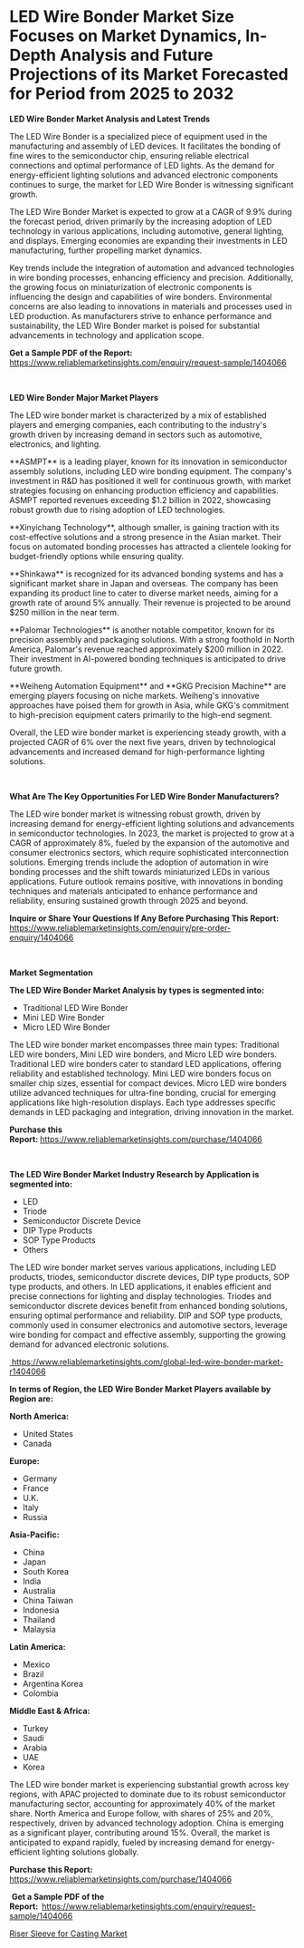 <p><h1>LED Wire Bonder Market Size Focuses on Market Dynamics, In-Depth Analysis and Future Projections of its Market Forecasted for Period from 2025 to 2032</h1></p><p><strong>LED Wire Bonder Market Analysis and Latest Trends</strong></p>
<p><p>The LED Wire Bonder is a specialized piece of equipment used in the manufacturing and assembly of LED devices. It facilitates the bonding of fine wires to the semiconductor chip, ensuring reliable electrical connections and optimal performance of LED lights. As the demand for energy-efficient lighting solutions and advanced electronic components continues to surge, the market for LED Wire Bonder is witnessing significant growth.</p><p>The LED Wire Bonder Market is expected to grow at a CAGR of 9.9% during the forecast period, driven primarily by the increasing adoption of LED technology in various applications, including automotive, general lighting, and displays. Emerging economies are expanding their investments in LED manufacturing, further propelling market dynamics.</p><p>Key trends include the integration of automation and advanced technologies in wire bonding processes, enhancing efficiency and precision. Additionally, the growing focus on miniaturization of electronic components is influencing the design and capabilities of wire bonders. Environmental concerns are also leading to innovations in materials and processes used in LED production. As manufacturers strive to enhance performance and sustainability, the LED Wire Bonder market is poised for substantial advancements in technology and application scope.</p></p>
<p><strong>Get a Sample PDF of the Report:&nbsp;</strong> <a href="https://www.reliablemarketinsights.com/enquiry/request-sample/1404066?utm_campaign=2538&utm_medium=2&utm_source=Github&utm_content=ia&utm_term=28032025&utm_id=led-wire-bonder">https://www.reliablemarketinsights.com/enquiry/request-sample/1404066</a></p>
<p>&nbsp;</p>
<p><strong>LED Wire Bonder Major Market Players</strong></p>
<p><p>The LED wire bonder market is characterized by a mix of established players and emerging companies, each contributing to the industry's growth driven by increasing demand in sectors such as automotive, electronics, and lighting.</p><p>**ASMPT** is a leading player, known for its innovation in semiconductor assembly solutions, including LED wire bonding equipment. The company's investment in R&D has positioned it well for continuous growth, with market strategies focusing on enhancing production efficiency and capabilities. ASMPT reported revenues exceeding $1.2 billion in 2022, showcasing robust growth due to rising adoption of LED technologies.</p><p>**Xinyichang Technology**, although smaller, is gaining traction with its cost-effective solutions and a strong presence in the Asian market. Their focus on automated bonding processes has attracted a clientele looking for budget-friendly options while ensuring quality.</p><p>**Shinkawa** is recognized for its advanced bonding systems and has a significant market share in Japan and overseas. The company has been expanding its product line to cater to diverse market needs, aiming for a growth rate of around 5% annually. Their revenue is projected to be around $250 million in the near term.</p><p>**Palomar Technologies** is another notable competitor, known for its precision assembly and packaging solutions. With a strong foothold in North America, Palomar's revenue reached approximately $200 million in 2022. Their investment in AI-powered bonding techniques is anticipated to drive future growth.</p><p>**Weiheng Automation Equipment** and **GKG Precision Machine** are emerging players focusing on niche markets. Weiheng's innovative approaches have poised them for growth in Asia, while GKG's commitment to high-precision equipment caters primarily to the high-end segment.</p><p>Overall, the LED wire bonder market is experiencing steady growth, with a projected CAGR of 6% over the next five years, driven by technological advancements and increased demand for high-performance lighting solutions.</p></p>
<p>&nbsp;</p>
<p><strong>What Are The Key Opportunities For LED Wire Bonder Manufacturers?</strong></p>
<p><p>The LED wire bonder market is witnessing robust growth, driven by increasing demand for energy-efficient lighting solutions and advancements in semiconductor technologies. In 2023, the market is projected to grow at a CAGR of approximately 8%, fueled by the expansion of the automotive and consumer electronics sectors, which require sophisticated interconnection solutions. Emerging trends include the adoption of automation in wire bonding processes and the shift towards miniaturized LEDs in various applications. Future outlook remains positive, with innovations in bonding techniques and materials anticipated to enhance performance and reliability, ensuring sustained growth through 2025 and beyond.</p></p>
<p><strong>Inquire or Share Your Questions If Any Before Purchasing This Report:</strong> <a href="https://www.reliablemarketinsights.com/enquiry/pre-order-enquiry/1404066?utm_campaign=2538&utm_medium=2&utm_source=Github&utm_content=ia&utm_term=28032025&utm_id=led-wire-bonder">https://www.reliablemarketinsights.com/enquiry/pre-order-enquiry/1404066</a></p>
<p>&nbsp;</p>
<p><strong>Market Segmentation</strong></p>
<p><strong>The LED Wire Bonder Market Analysis by types is segmented into:</strong></p>
<p><ul><li>Traditional LED Wire Bonder</li><li>Mini LED Wire Bonder</li><li>Micro LED Wire Bonder</li></ul></p>
<p><p>The LED wire bonder market encompasses three main types: Traditional LED wire bonders, Mini LED wire bonders, and Micro LED wire bonders. Traditional LED wire bonders cater to standard LED applications, offering reliability and established technology. Mini LED wire bonders focus on smaller chip sizes, essential for compact devices. Micro LED wire bonders utilize advanced techniques for ultra-fine bonding, crucial for emerging applications like high-resolution displays. Each type addresses specific demands in LED packaging and integration, driving innovation in the market.</p></p>
<p><strong>Purchase this Report:&nbsp;</strong><a href="https://www.reliablemarketinsights.com/purchase/1404066?utm_campaign=2538&utm_medium=2&utm_source=Github&utm_content=ia&utm_term=28032025&utm_id=led-wire-bonder">https://www.reliablemarketinsights.com/purchase/1404066</a></p>
<p>&nbsp;</p>
<p><strong>The LED Wire Bonder Market Industry Research by Application is segmented into:</strong></p>
<p><ul><li>LED</li><li>Triode</li><li>Semiconductor Discrete Device</li><li>DIP Type Products</li><li>SOP Type Products</li><li>Others</li></ul></p>
<p><p>The LED wire bonder market serves various applications, including LED products, triodes, semiconductor discrete devices, DIP type products, SOP type products, and others. In LED applications, it enables efficient and precise connections for lighting and display technologies. Triodes and semiconductor discrete devices benefit from enhanced bonding solutions, ensuring optimal performance and reliability. DIP and SOP type products, commonly used in consumer electronics and automotive sectors, leverage wire bonding for compact and effective assembly, supporting the growing demand for advanced electronic solutions.</p></p>
<p><a href="https://www.reliablemarketinsights.com/global-led-wire-bonder-market-r1404066?utm_campaign=2538&utm_medium=2&utm_source=Github&utm_content=ia&utm_term=28032025&utm_id=led-wire-bonder">&nbsp;https://www.reliablemarketinsights.com/global-led-wire-bonder-market-r1404066</a></p>
<p><strong>In terms of Region, the LED Wire Bonder Market Players available by Region are:</strong></p>
<p>
    <p> <strong> North America: </strong>
        <ul>
            <li>United States</li>
            <li>Canada</li>
        </ul>
        </p> 
    <p> <strong> Europe: </strong>
        <ul>
            <li>Germany</li>
            <li>France</li>
            <li>U.K.</li>
            <li>Italy</li>
            <li>Russia</li>
        </ul>
        </p> 
    <p> <strong> Asia-Pacific: </strong>
        <ul>
            <li>China</li>
            <li>Japan</li>
            <li>South Korea</li>
            <li>India</li>
            <li>Australia</li>
            <li>China Taiwan</li>
            <li>Indonesia</li>
            <li>Thailand</li>
            <li>Malaysia</li>
        </ul>
        </p> 
    <p> <strong> Latin America: </strong>
        <ul>
            <li>Mexico</li>
            <li>Brazil</li>
            <li>Argentina Korea</li>
            <li>Colombia</li>
        </ul>
        </p> 
    <p> <strong> Middle East & Africa: </strong>
        <ul>
            <li>Turkey</li>
            <li>Saudi</li>
            <li>Arabia</li>
            <li>UAE</li>
            <li>Korea</li>
        </ul>
    </p>
    </p>
<p><p>The LED wire bonder market is experiencing substantial growth across key regions, with APAC projected to dominate due to its robust semiconductor manufacturing sector, accounting for approximately 40% of the market share. North America and Europe follow, with shares of 25% and 20%, respectively, driven by advanced technology adoption. China is emerging as a significant player, contributing around 15%. Overall, the market is anticipated to expand rapidly, fueled by increasing demand for energy-efficient lighting solutions globally.</p></p>
<p><strong>Purchase this Report: </strong><a href="https://www.reliablemarketinsights.com/purchase/1404066?utm_campaign=2538&utm_medium=2&utm_source=Github&utm_content=ia&utm_term=28032025&utm_id=led-wire-bonder">https://www.reliablemarketinsights.com/purchase/1404066</a></p>
<p>&nbsp;<strong>Get a Sample PDF of the Report:&nbsp;&nbsp;</strong><a href="https://www.reliablemarketinsights.com/enquiry/request-sample/1404066?utm_campaign=2538&utm_medium=2&utm_source=Github&utm_content=ia&utm_term=28032025&utm_id=led-wire-bonder">https://www.reliablemarketinsights.com/enquiry/request-sample/1404066</a></p>
<p><strong></strong></p>
<p><p><a href="https://github.com/barnickclara79/Market-Research-Report-List-1/blob/main/riser-sleeve-for-casting-market.md?utm_campaign=2538&utm_medium=2&utm_source=Github&utm_content=ia&utm_term=28032025&utm_id=led-wire-bonder">Riser Sleeve for Casting Market</a></p></p>